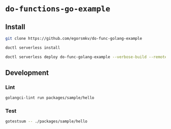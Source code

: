 # `do-functions-go-example`

## Install

```bash
git clone https://github.com/egorsmkv/do-func-golang-example

doctl serverless install

doctl serverless deploy do-func-golang-example --verbose-build --remote-build
```

## Development

### Lint

```bash
golangci-lint run packages/sample/hello
```

### Test

```bash
gotestsum -- ./packages/sample/hello
```
